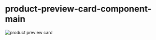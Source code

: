 # product-preview-card-component-main

![product preview card](https://github.com/Gazzpatil/product-preview-card-component-main/assets/116052536/4f3b572a-ed41-4262-ae8e-827384eadb30)
